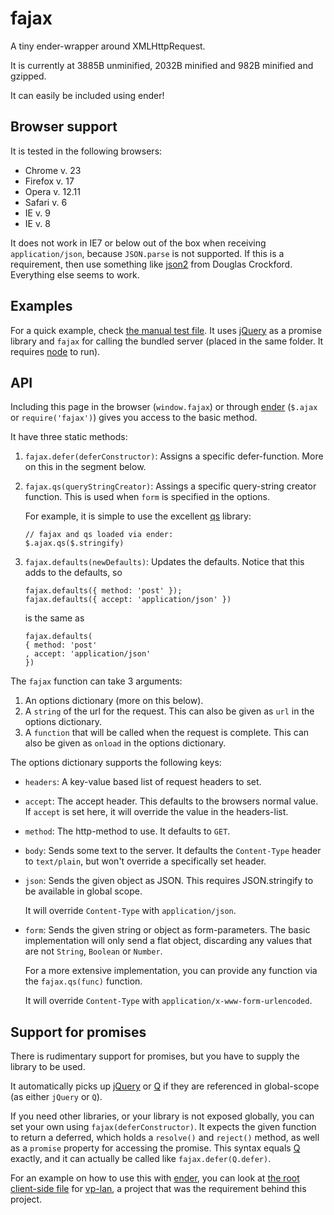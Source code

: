 fajax
=====

A tiny ender-wrapper around XMLHttpRequest.

It is currently at 3885B unminified, 2032B minified and 982B minified and gzipped.

It can easily be included using ender!


Browser support
---------------

It is tested in the following browsers:

- Chrome v. 23
- Firefox v. 17
- Opera v. 12.11
- Safari v. 6
- IE v. 9
- IE v. 8

It does not work in IE7 or below out of the box when receiving `application/json`,
because `JSON.parse` is not supported. If this is a requirement, then use something
like [json2](https://github.com/douglascrockford/JSON-js) from
Douglas Crockford. Everything else seems to work.


Examples
--------

For a quick example, check [the manual test file](test/manual/browser.html).
It uses [jQuery][jquery] as a promise library and `fajax` for calling
the bundled server (placed in the same folder. It requires [node](http://nodejs.org)
to run).


API
---

Including this page in the browser (`window.fajax`) or through [ender][ender]
(`$.ajax` or `require('fajax')`) gives you access to the basic method.

It have three static methods:

1.  `fajax.defer(deferConstructor)`: Assigns a specific defer-function. More on
    this in the segment below.
2.  `fajax.qs(queryStringCreator)`: Assings a specific query-string creator
    function. This is used when `form` is specified in the options.

    For example, it is simple to use the excellent [qs][qs] library:

        // fajax and qs loaded via ender:
        $.ajax.qs($.stringify)
3.  `fajax.defaults(newDefaults)`: Updates the defaults. Notice that this adds
    to the defaults, so

        fajax.defaults({ method: 'post' });
        fajax.defaults({ accept: 'application/json' })

    is the same as

        fajax.defaults(
        { method: 'post'
        , accept: 'application/json'
        })

The `fajax` function can take 3 arguments:

1.  An options dictionary (more on this below).
2.  A `string` of the url for the request. This can also be given as `url` in
    the options dictionary.
3.  A `function` that will be called when the request is complete. This can also
    be given as `onload` in the options dictionary.

The options dictionary supports the following keys:

 -  `headers`: A key-value based list of request headers to set.
 -  `accept`: The accept header. This defaults to the browsers normal value.
    If `accept` is set here, it will override the value in the headers-list.
 -  `method`: The http-method to use. It defaults to `GET`.
 -  `body`: Sends some text to the server. It defaults the `Content-Type` header
    to `text/plain`, but won't override a specifically set header.
 -  `json`: Sends the given object as JSON. This requires JSON.stringify to be
    available in global scope.

    It will override `Content-Type` with `application/json`.
 -  `form`: Sends the given string or object as form-parameters.
    The basic implementation will only send a flat object, discarding any
    values that are not `String`, `Boolean` or `Number`.

    For a more extensive implementation, you can provide any function via the
    `fajax.qs(func)` function.

    It will override `Content-Type` with `application/x-www-form-urlencoded`.


Support for promises
--------------------

There is rudimentary support for promises, but you have to supply the library to
be used.

It automatically picks up [jQuery][jquery] or [Q][q] if they are referenced in
global-scope (as either `jQuery` or `Q`).

If you need other libraries, or your library is not exposed globally, you can
set your own using `fajax(deferConstructor)`. It expects the given function to
return a deferred, which holds a `resolve()` and `reject()` method, as well as
a `promise` property for accessing the promise. This syntax equals [Q][q] exactly,
and it can actually be called like `fajax.defer(Q.defer)`.

For an example on how to use this with [ender][ender], you can look at
[the root client-side file](https://github.com/fizker/vp-lan/blob/master/client/js/index.js)
for [vp-lan](https://github.com/fizker/vp-lan), a project that was the requirement
behind this project.


[jquery]: http://jquery.com
[q]: http://documentup.com/kriskowal/q
[ender]: http://ender.jit.su
[qs]: https://github.com/visionmedia/node-querystring
